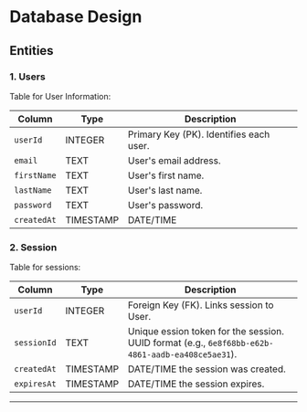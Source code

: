 # Database Design 

## Entities 

### 1. Users

Table for User Information:

| Column      | Type      | Description                            |
|-------------|-----------|----------------------------------------|
| `userId`    | INTEGER   | Primary Key (PK). Identifies each user.|
| `email`     | TEXT      | User's email address.                  |
| `firstName` | TEXT      | User's first name.                     | 
| `lastName`  | TEXT      | User's last name.                      |
| `password`  | TEXT      | User's password.                       |
| `createdAt` | TIMESTAMP | DATE/TIME                              |
 
### 2. Session

Table for sessions:

| Column      | Type      | Description                             |
|-------------|-----------|-----------------------------------------|
| `userId`    | INTEGER   | Foreign Key (FK). Links session to User.|
| `sessionId` | TEXT      | Unique ession token for the session. UUID format (e.g., `6e8f68bb-e62b-4861-aadb-ea408ce5ae31`).                 |
| `createdAt` | TIMESTAMP | DATE/TIME the session was created.      |
| `expiresAt` | TIMESTAMP | DATE/TIME the session expires.          |
 
---